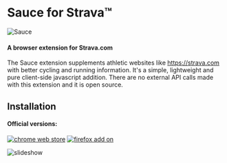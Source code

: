 Sauce for Strava™
===========
![Sauce](/sauce4strava/images/logo_horiz_320x120.png)
#### A browser extension for Strava.com
The Sauce extension supplements athletic websites like https://strava.com with better
cycling and running information.  It's a simple, lightweight and pure client-side javascript
addition.  There are no external API calls made with this extension and it is open source.


Installation
--------
#### Official versions:
[![chrome web store](/sauce4strava/assets/images/ChromeWebStore_Badge_v2_206x58.png)](https://chrome.google.com/webstore/detail/eigiefcapdcdmncdghkeahgfmnobigha)
[![firefox add on](/sauce4strava/assets/images/AMO-button_1.png)](https://addons.mozilla.org/addon/sauce)


![slideshow](/sauce4strava/images/screenshots/slideshow.gif)

